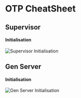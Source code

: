 # OTP CheatSheet

## Supervisor

#### Initialisation

![Supervisor Initialisation](https://raw.githubusercontent.com/Telichkin/otp_cheatsheet/master/pictures/supervisor_initialisation.png)


## Gen Server

#### Initialisation

![Gen Server Initialisation](https://raw.githubusercontent.com/Telichkin/otp_cheatsheet/master/pictures/gen_server_initialisation.png)
